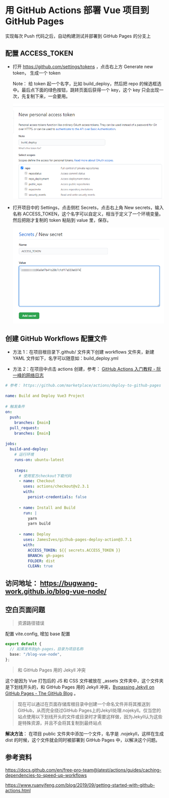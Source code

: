 # 用 GitHub Actions 部署 Vue 项目到 GitHub Pages

实现每次 Push 代码之后，自动构建测试并部署到 GitHub Pages 的分支上

## 配置 ACCESS_TOKEN

- 打开 https://github.com/settings/tokens ，点击右上方 Generate new token， 生成一个 token

  Note： 给 token 起一个名字，比如 build_deploy，然后把 repo 的候选框选中。最后点下面的绿色按钮，跳转页面后获得一个 key，这个 key 只会出现一次，先复制下来，一会要用。

  ![](./images/build_deploy.png)

- 打开项目中的 Settings，点击侧栏 Secrets，点击右上角 New secrets，输入名称 ACCESS_TOKEN，这个名字可以自定义，相当于定义了一个环境变量。然后把刚才复制的 token 粘贴到 value 里，保存。

  ![](./images/access_token.png)

## 创建 GitHub Workflows 配置文件

- 方法 1：在项目根目录下.github/ 文件夹下创建 workflows 文件夹，新建 YAML 文件如下，名字可以随意如：build_deploy.yml

- 方法 2：在项目中点击 actions 创建，参考：
  [GitHub Actions 入门教程 - 阮一峰的网络日志](https://www.ruanyifeng.com/blog/2019/09/getting-started-with-github-actions.html)

```yml
# 参考： https://github.com/marketplace/actions/deploy-to-github-pages

name: Build and Deploy Vue3 Project

# 触发条件
on:
  push:
    branches: [main]
  pull_request:
    branches: [main]

jobs:
  build-and-deploy:
    # 运行环境
    runs-on: ubuntu-latest

    steps:
      # 使用官方checkout下载代码
      - name: Checkout
        uses: actions/checkout@v2.3.1
        with:
          persist-credentials: false

      - name: Install and Build
        run: |
          yarn
          yarn build

      - name: Deploy
        uses: JamesIves/github-pages-deploy-action@3.7.1
        with:
          ACCESS_TOKEN: ${{ secrets.ACCESS_TOKEN }}
          BRANCH: gh-pages
          FOLDER: dist
          CLEAN: true
```

## 访问地址： https://bugwang-work.github.io/blog-vue-node/

## 空白页面问题

>资源路径错误

配置 vite.config, 增加 base 配置

```ts
export default {
  // 如果发布到gh-pages，目录为项目名称
  base: "/blog-vue-node",
};
```

>和 GitHub Pages 用的 Jekyll 冲突

这个是因为 Vue 打包后的 JS 和 CSS 文件被放在 _assets 文件夹中，这个文件夹是下划线开头的，和 GitHub Pages 用的 Jekyll 冲突，[Bypassing Jekyll on GitHub Pages - The GitHub Blog](https://github.blog/2009-12-29-bypassing-jekyll-on-github-pages/) 。

>现在可以通过在页面存储库根目录中创建一个命名文件并将其推送到GitHub，从而完全绕过GitHub Pages上的Jekyll处理.nojekyll。仅当您的站点使用以下划线开头的文件或目录时才需要这样做，因为Jekyll认为这些是特殊资源，并且不会将其复制到最终站点

__解决方法__： 在项目 public 文件夹中添加一个文件，名字是 .nojekyll，这样在生成 dist 的时候，这个文件就会同时被部署到 GitHub Pages 中，以解决这个问题。

## 参考资料

https://docs.github.com/en/free-pro-team@latest/actions/guides/caching-dependencies-to-speed-up-workflows

https://www.ruanyifeng.com/blog/2019/09/getting-started-with-github-actions.html
